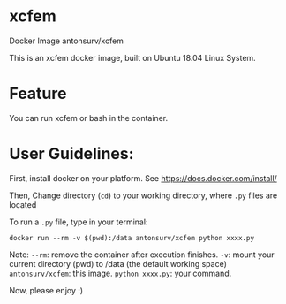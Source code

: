 # xcfem
Docker Image antonsurv/xcfem

This is an xcfem docker image, built on Ubuntu 18.04 Linux System.

# Feature
You can run xcfem or bash in the container.

# User Guidelines:
First, install docker on your platform. See https://docs.docker.com/install/

Then, Change directory (```cd```) to your working directory, where ```.py``` files are located

To run a ```.py``` file, type in your terminal:
```
docker run --rm -v $(pwd):/data antonsurv/xcfem python xxxx.py
```
Note:
```--rm```: remove the container after execution finishes.
```-v```: mount your current directory (pwd) to /data (the default working space)
```antonsurv/xcfem```: this image.
```python xxxx.py```: your command.

Now, please enjoy :)
